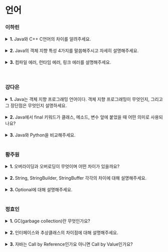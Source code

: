 # 언어

### 이하린
<details>
   <summary> <b>1. </b> Java와 C++ C언어의 차이를 알려주세요. </summary> <br />
<div>

- C언어와 C++ 언어는 메모리 할당과 해제를 수동으로 처리해야 합니다. 
- 하지만 Java는 가비지 컬렉션을 통해 자동으로 더 이상 사용되지 않는 객체를 정리하여 메모리 누수를 방지할 수 있습니다.
      
</div>
</details>
<br />

<details>
   <summary> <b>2. </b> Java의 객체 지향 특성 4가지를 말씀해주시고 자세히 설명해주세요. </summary> <br />
<div>
      
- Java의 객체 지향 특징은 추상화, 다형성, 상속, 캡슐화 가 있습니다. 
- 추상화란 객체들의 공통적인 데이터와 기능을 도출하는 것입니다. 예를 들어 Class 기능이 있습니다.
- 다형성이란 하나의 메소드나 클래스가 다양한 방법으로 동작하는 것을 말합니다. 오버라이딩이나 오버로딩을 통하여 한 요소에 여러 개념을 넣어 놓은 것입니다.
- 상속은 새로운 클래스가 기존의 클래스의 자료와 연산을 이용하게 해주는 것입니다. 공통적으로 필요한 성격을 가장 기본적인 클래스로 정의해두고, 상속받아 사용하여 중복을 최소화합니다.
- 캡슐화는 객체가 맡은 역할을 수행하기 위한 하나의 목적을 위해 데이터와 기능을 묶는 것을 말합니다. public, protected, private라는 접근 제한자를 통해 클래스에 담는 내용 중 중요한 데이터나 기능을 외부에서 접근하지 못하도록 합니다.

</div>
</details>
<br />

<details>
   <summary> <b>3. </b> 컴파일 에러, 런타임 에러, 링크 에러를 설명해주세요. </summary> <br />
<div>
      
- 컴파일 에러는 프로그램의 실행을 막는 오류입니다. 컴파일러가 이해하지 못하는 코드를 발견하면 컴파일 오류가 발생합니다. 대부분의 컴파일러 오류는 문법적인 오류 때문에 발생합니다.
- 런타임 에러는 프로그램 실행 중에 발생하는 오류입니다. 이러한 오류는 0으로 나누는 경우, Null Point 에러 등 일반적으로 프로그램에서 수행할 수 없는 작업을 시도할 때 발생합니다.
- 링크 에러는 흩어진 소스 코드 파일들을 컴파일한 뒤 각자 연결할 때 발생하는 에러입니다. 어딘가에 선언되어 있는 헤더 파일이나 다른 코드 파일이 실제로 존재하지 않을 때 이러한 오류가 발생합니다.
  
</div>
</details>
<br />
<br />

### 강다은
<details>
   <summary> <b>1. </b> Java는 객체 지향 프로그래밍 언어이다. 객체 지향 프로그래밍이 무엇인지, 그리고 그 장단점은 무엇인지 설명하세요. </summary> <br />
<div>
      
- 객체 지향 프로그래밍은 데이터를 추상화시켜 객체로 만들고 객체들 간 상호작용을 로직으로 구현하는 방식이다.
- 장점으로는 코드의 재사용성이 높고, 유지보수가 쉽다.
- 단점으로는 설계 단계에 많은 시간을 소모해야 하며, 실행 속도가 느리다.

</div>
</details>
<br />

<details>
   <summary> <b>2. </b> Java에서 final 키워드가 클래스, 메소드, 변수 앞에 붙었을 때 어떤 의미로 사용되나요? </summary> <br />
<div>
      
- final class는 다른 클래스가 상속받지 못한다.
- final method는 상위 클래스의 메소드로 사용되었을 경우 자식 클래스가 오버라이드하지 못한다.
- final variable은 변하지 않는 상수 값이다.

</div>
</details>
<br />

<details>
   <summary> <b>3. </b> Java와 Python을 비교해주세요. </summary> <br />
<div>
      
- Java는 정적인 데이터 타입 명시가 필요하지만, Python은 데이터 타입이 동적으로 입력되는 즉 런타임에 의해 타입이 결정된다.
- Java는 컴파일링 언어로 한 번에 컴파일 되지만, Python은 인터프리터 언어로 한 줄씩 컴파일링된다.오후 8:58 2023-09-13

</div>
</details>
<br />

### 황주원
<details>
   <summary> <b>1. </b> 오버라이딩과 오버로딩이 무엇이며 어떤 차이가 있을까요? </summary> <br />
<div>
      
- 오버라이딩은 상위 클래스의 메소드를 재정의 하는 것을 의미합니다. 또한, 런타임 다형성이기도 합니다.
- 오버로딩은 같은 클래스 내에서 동일한 메소드 이름을 가지지만, 매개변수의 타입, 개수가 다르게 구현할 수 있는 것을 의미합니다. 또한, 컴파일 타임 다형성이기도 합니다. 따라서 오버라이딩 될 수 있습니다.

</div>
</details>
<br />

<details>
   <summary> <b>2. </b> String, StringBuilder, StringBuffer 각각의 차이에 대해 설명해주세요. </summary> <br />
<div>
      
- String은 불변입니다. StringBuilder와 StringBuffer는 가변타입입니다.
- StringBuilder와 StringBuffer는 Thread-safe 여부의 차이가 있습니다. StringBuilder는 Thread-safe하지 않습니다. 따라서 Multi-Thread 환경에서 사용할 때는 StringBuffer를 사용합니다.

</div>
</details>
<br />

<details>
   <summary> <b>3. </b> Optional에 대해 설명해주세요. </summary> <br />
<div>
      
- Optional은 null이 될 수도 있는 객체를 감싸고 있는 일종의 래퍼 클래스입니다. 따라서, Optional 객체를 이용하면 복잡한 조건문 없이도 null값으로 인해 발생하는 예외를 처리할 수 있습니다.

</div>
</details>
<br />

### 정효인
<details>
   <summary> <b>1. </b> GC(garbage collection)란 무엇인가요? </summary> <br />
<div>

- 힙 영역에서 사용하지 않는 객체들을 제거하는 작업입니다. 자바는 gc로 인해 개발자가 별도의 메모리 관리가 필요 없습니다.
      
</div>
</details>
<br />

<details>
   <summary> <b>2. </b> 인터페이스와 추상클래스의 차이점에 대해 설명해주세요. </summary> <br />
<div>
      
- 추상클래스는 공통된 개념을 표현할 때 사용합니다. 단일 상속만 가능하고 추상클래스를 상속하는 집합간에는 연관관계가 있습니다.
- 인터페이스는 구현 객체가 같은 동작을 한다는 것을 보장하기 위해 사용합니다. 다중 상속이 가능하고 인터페이스를 구현하는 집합간에는 관계가 없을 수 있습니다.

</div>
</details>
<br />

<details>
   <summary> <b>3. </b> 자바는 Call by Reference인가요 아니면 Call by Value인가요? </summary> <br />
<div>
      
- 자바는 Call by Reference로 함수에 인자를 전달할 때 인자값을 복사하여 전달합니다.
- 원본 데이터와 전달된 복사본이 서로 다른 메모리 주소를 가지기 때문에, 함수 내에서 인자의 값을 변경해도 원본 데이터에는 영향을 미치지 않습니다.
- ex) C, C++, Java, Python
  
</div>
</details>
<br />
<br />
